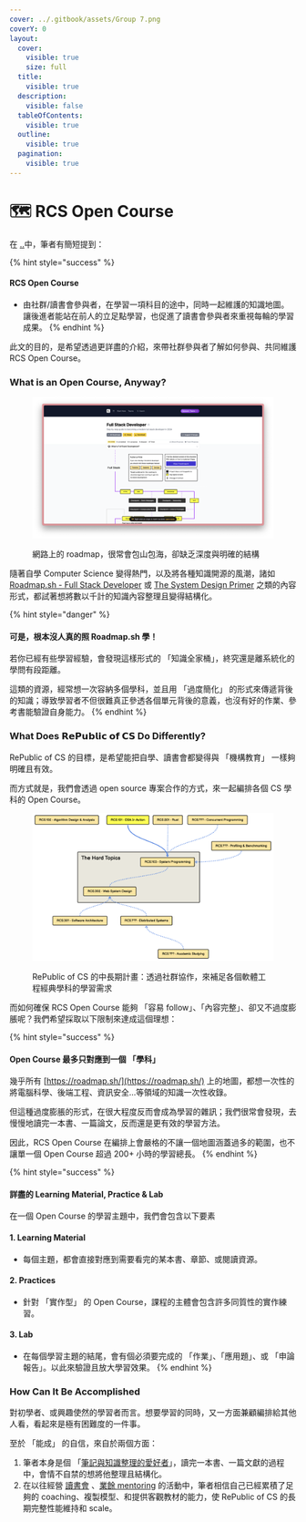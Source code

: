 ```yaml
---
cover: ../.gitbook/assets/Group 7.png
coverY: 0
layout:
  cover:
    visible: true
    size: full
  title:
    visible: true
  description:
    visible: false
  tableOfContents:
    visible: true
  outline:
    visible: true
  pagination:
    visible: true
---
```


# 🗺️ RCS Open Course

在 [..](../ "mention")中，筆者有簡短提到：

{% hint style="success" %}
#### RCS Open Course

* 由社群/讀書會參與者，在學習一項科目的途中，同時一起維護的知識地圖。\
  讓後進者能站在前人的立足點學習，也促進了讀書會參與者來重視每輪的學習成果。
{% endhint %}

此文的目的，是希望透過更詳盡的介紹，來帶社群參與者了解如何參與、共同維護 RCS Open Course。

### What is an Open Course, Anyway?

<figure><img src="../.gitbook/assets/image (45).png" alt=""><figcaption><p>網路上的 roadmap，很常會包山包海，卻缺乏深度與明確的結構</p></figcaption></figure>

隨著自學 Computer Science 變得熱門，以及將各種知識開源的風潮，諸如 [Roadmap.sh - Full Stack Developer](https://roadmap.sh/full-stack) 或 [The System Design Primer](https://github.com/donnemartin/system-design-primer) 之類的內容形式，都試著想將數以千計的知識內容整理且變得結構化。

{% hint style="danger" %}
#### 可是，根本沒人真的照 Roadmap.sh 學！

若你已經有些學習經驗，會發現這樣形式的 「知識全家桶」，終究還是離系統化的學問有段距離。

這類的資源，經常想一次容納多個學科，並且用 「過度簡化」 的形式來傳遞背後的知識；導致學習者不但很難真正參透各個單元背後的意義，也沒有好的作業、參考書能驗證自身能力。
{% endhint %}

### What Does 𝗥𝗲𝗣𝘂𝗯𝗹𝗶𝗰 𝗼𝗳 𝗖𝗦 Do Differently?

RePublic of CS 的目標，是希望能把自學、讀書會都變得與 「機構教育」 一樣夠明確且有效。

而方式就是，我們會透過 open source 專案合作的方式，來一起編排各個 CS 學科的 Open Course。

<figure><img src="../.gitbook/assets/image (55).png" alt=""><figcaption><p>RePublic of CS 的中長期計畫：透過社群協作，來補足各個軟體工程經典學科的學習需求</p></figcaption></figure>

而如何確保 RCS Open Course 能夠 「容易 follow」、「內容完整」、卻又不過度膨脹呢？我們希望採取以下限制來達成這個理想：

{% hint style="success" %}
#### Open Course 最多只對應到一個 「學科」

幾乎所有 [https://roadmap.sh/](https://roadmap.sh/) 上的地圖，都想一次性的將電腦科學、後端工程、資訊安全...等領域的知識一次性收錄。

但這種過度膨脹的形式，在很大程度反而會成為學習的雜訊；我們很常會發現，去慢慢地讀完一本書、一篇論文，反而還是更有效的學習方法。



因此，RCS Open Course 在編排上會嚴格的不讓一個地圖涵蓋過多的範圍，也不讓單一個 Open Course 超過 200+ 小時的學習總長。
{% endhint %}

{% hint style="success" %}
#### 詳盡的 Learning Material, Practice & Lab

在一個 Open Course 的學習主題中，我們會包含以下要素



#### 1. Learning Material

* 每個主題，都會直接對應到需要看完的某本書、章節、或閱讀資源。



#### 2. Practices

* 針對 「實作型」 的 Open Course，課程的主體會包含許多同質性的實作練習。



#### 3. Lab

* 在每個學習主題的結尾，會有個必須要完成的 「作業」、「應用題」、或 「申論報告」。以此來驗證且放大學習效果。
{% endhint %}

### How Can It Be Accomplished

對初學者、或興趣使然的學習者而言。想要學習的同時，又一方面兼顧編排給其他人看，看起來是極有困難度的一件事。

至於 「能成」 的自信，來自於兩個方面：

1. 筆者本身是個 「[筆記與知識整理的愛好者](https://app.heptabase.com/w/98f3311b812edc1184a454213ec35e583c543a3b35fb510d04dea723c9b6831c)」，讀完一本書、一篇文獻的過程中，會情不自禁的想將他整理且結構化。
2. 在以往經營 [讀書會](https://www.notion.so/be-studying-group/919a2f82e7604cb1bee1f8ee00e5a9e6?v=565b8be8718648879a3bff64405332c0) 、[業餘 mentoring](https://app.heptabase.com/w/2328f90adfc761a962dc548d448936314c1c5ba4fb6ed004a9eccbb6594d515e) 的活動中，筆者相信自己已經累積了足夠的 coaching、複製模型、和提供客觀教材的能力，使 RePublic of CS 的長期完整性能維持和 scale。

